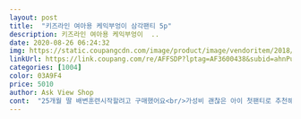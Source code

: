 ```yaml
---
layout: post 
title:  "키즈라인 여아용 케익부엉이 삼각팬티 5p" 
description: 키즈라인 여아용 케익부엉이  ..
date: 2020-08-26 06:24:32 
img: https://static.coupangcdn.com/image/product/image/vendoritem/2018/10/26/3610595191/4d6315f8-94c3-4a2d-afc9-01acff7f0232.jpg 
linkUrl: https://link.coupang.com/re/AFFSDP?lptag=AF3600438&subid=ahnPublicAsk&pageKey=77465069&itemId=250407649&vendorItemId=3610595191&traceid=V0-113-924fdfe4353b5e5a 
categories: [1004] 
color: 03A9F4 
price: 5010 
author: Ask View Shop 
cont:  "25개월 딸 배변훈련시작할려고 구매했어요<br/>가성비 괜찮은 아이 첫팬티로 추천해요!<br/>그래서 딱맞게 잘입힐수 있을것 같아요.<br/><br/>나중에 작아지면 치수큰걸로 또 구매할라고요<br/>두께도 거의 안비치는 두께여서 안정감 있게 입을것 같고 안에 마감처리나 바느질도 꼼꼼히 잘되어 있어요.<br/><br/>둘째는 하네요 ㅋ<br/>딸도 맘에드는지 내꺼야?하면서 들고다니며 좋아하네요<br/>딸이 둘째라서 첫째보다는 진짜 빠른것같아요<br/>며칠있다가 어린이집 선생님이랑 상담한후 이번달부터 시작할려고 미리 구매했어요<br/>밑위도 길지않고 적당해서 다리 벌렸을때 중요부위가 그렇게 보이거나 하진않아요.<br/><br/>바느질도 잘되어있고 가격도 싸고 디자인도 색도 예뻐서 맘에들어요<br/>사이즈는 18키로 까지인 65시켰어요.<br/> 애기가 14키로에서 15키로 정도여서 60은 넘 딱맞을것 같고 넉넉히 65로 시켰는데 같이샀던 리본부엉이? 보다 밑위가 짧고 살짝 작은느낌이 있었어요(리본부엉이는 60)<br/>아 그리고 로켓배송이라 역시 엄청 빨리 왔어요.<br/> 낮시간에 빠르게 배송해주셔서 딸 어린이집 하원하고 바로 뜯어볼수 있었네요.<br/> 감사해요^^<br/>우리 딸아이 첫팬티로 선택한건데 가격저렴해서 품질별로일까 했던 걱정이 사라졌네요 ㅎㅎ 아이도 너무 이쁘다고 계속입고 싶다고 하는거 빨고 입어야 한다고 한참 말렸네요.<br/> 보고 바로 빨아 널어뒀는데 얼른 말라서 딸한테 입혀주고 싶어요.<br/><br/>이건 진짜 귀엽네요<br/>일단 색깔과 패턴이 너무 이쁘네요.<br/> 사진에서 보던것보다 색도 진하고 패턴이 아기자기 너무 귀여워요.<br/> 아이 취향저격 ㅋㅋ<br/>일단 여자아이 팬티라서 그런지 진짜 색도 예쁘고 모양도 알록달록하니 귀엽네요<br/>지난번 구입은 엔젤 삼각이었는데 이번 구입한 제품과 색상이나 디자인이 크게 겹치지 않고 캐릭터 문양이 깜찍하니 아이들 눈에도 예뻐보이나 봅니다 한달가량 입혀보니 프린팅이 벗겨지지도 않고 원단 마찰에 의한 보풀도 전혀 없습니다 엔젤 삼각보단 요 아이가 아주 약간더 얇은 느낌이 듭니다 엉덩이도 충분히 감싸주고 밑면도 두겹이라 좋습니다 허리 밴드도 약간 너비가 있어 배에 자국이 남거나 조이지 않아 좋습니다 ♡<br/>첫째는 아들이라서 팬티에 자동차 로보트그림이 그려져있는데 ㅋㅋ<br/>첫째는 이시기에 기저귀에 응아했어요 쉬했어요를 못했었는데<br/>한달여전 같은 브랜드의 제품을 구입해 입히고 있는데 원단도 좋고 세탁후에도 후즐근해 보이지도 않아 가격대비 품질이 너무 좋았던 기억에 같은 업체 상품으로 구매를 해봤습니다<br/>" 
---
```

